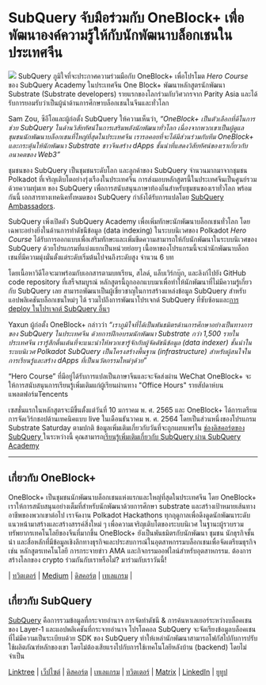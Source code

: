 # SubQuery จับมือร่วมกับ OneBlock+ เพื่อพัฒนาองค์ความรู้ให้กับนักพัฒนาบล็อกเชนในประเทศจีน

![](https://miro.medium.com/max/700/1*c1X5h-MEHHwjeqczDKvvCQ.png) SubQuery ภูมิใจที่จะประกาศความร่วมมือกับ OneBlock+ เพื่อโปรโมต _Hero Course_ ของ SubQuery Academy ในประเทศจีน One Block+ พัฒนาหลักสูตรนักพัฒนา Substrate (Substrate developers) รายแรกของโลกร่วมกับวิศวกรจาก Parity Asia และได้รับการยอมรับว่าเป็นผู้นำด้านการศึกษาบล็อกเชนในจีนและทั่วโลก

Sam Zou, ซีอีโอและผู้ก่อตั้ง SubQuery ให้ความเห็นว่า,  _“OneBlock+ เป็นตัวเลือกที่ดีในการช่วย SubQuery ในด้านวิสัยทัศน์ในการเสริมพลังนักพัฒนาทั่วโลก เนื่องจากพวกเขาเป็นผู้ดูแลชุมชนนักพัฒนาบล็อกเชนที่ใหญ่ที่สุดในประเทศจีน เรารอคอยที่จะได้มีส่วนร่วมกับทีม OneBlock+ และกระตุ้นให้นักพัฒนา Substrate ชาวจีนสร้าง dApps ชั้นนำที่แสดงวิสัยทัศน์ของเราเกี่ยวกับอนาคตของ Web3”_

ชุมชนของ SubQuery เป็นชุมชนระดับโลก และลูกค้าของ SubQuery จำนวนมากมาจากชุมชน Polkadot ที่เจริญเติบโตอย่างรุ่งเรืองในประเทศจีน การส่งมอบหลักสูตรนี้ในประเทศจีนเป็นศูนย์รวม ด้วยความทุ่มเท ของ SubQuery เพื่อการสนับสนุนภาษาท้องถิ่นสำหรับชุมชนของเราทั่วโลก พร้อมกันนี้ เอกสารทางเทคนิคทั้งหมดของ SubQuery กำลังได้รับการแปลโดย [SubQuery Ambassadors](https://subquery.medium.com/introducing-the-subquery-ambassador-program-aa82613ab804).

SubQuery เพิ่งเปิดตัว SubQuery Academy เพื่อเพิ่มทักษะนักพัฒนาบล็อกเชนทั่วโลก โดยเฉพาะอย่างยิ่งในด้านการทำดัชนีข้อมูล (data indexing) ในระบบนิเวศของ Polkadot _Hero Course_ ได้รับการออกแบบเพื่อเสริมทักษะและเพิ่มขีดความสามารถให้กับนักพัฒนาในระบบนิเวศของ SubQuery ด้วยโปรแกรมที่แบ่งแยกเป็นหน่วยย่อยๆ เนื้อหาของโปรแกรมนี้จะนำนักพัฒนาบล็อกเชนที่มีความมุ่งมั่นตั้งแต่ระดับเริ่มต้นไปจนถึงระดับสูง จำนวน 6 บท

โดยเนื้อหาวิดีโอจะมาพร้อมกับเอกสารตามบทเรียน, สไลด์, แล็บเวิร์กบุ๊ก, และลิงก์ไปยัง GitHub code repository ที่เสร็จสมบูรณ์ หลักสูตรนี้ถูกออกแบบมาเพื่อทำให้นักพัฒนาที่ไม่มีความรู้เกี่ยวกับ SubQuery เลย สามารถพัฒนาเป็นผู้เชี่ยวชาญในการสร้างแหล่งข้อมูล SubQuery สำหรับแอปพลิเคชันบล็อกเชนใหม่ๆ ได้ รวมไปถึงการพัฒนาโปรเจกต์ SubQuery ที่ซับซ้อนและ[การ deploy ในโปรเจกต์ SubQuery อื่นๆ](https://project.subquery.network/)

Yaxun ผู้ก่อตั้ง OneBlock+ กล่าวว่า _“เราภูมิใจที่ได้เป็นพันธมิตรด้านการศึกษาอย่างเป็นทางการของ SubQuery ในประเทศจีน ด้วยการฝึกอบรมนักพัฒนา Substrate กว่า 1,500 รายในประเทศจีน เรารู้สึกตื่นเต้นที่จะแนะนำให้พวกเขารู้จักกับผู้จัดดัชนีข้อมูล (data indexer) ชั้นนำในระบบนิเวศ Polkadot SubQuery เป็นโครงสร้างพื้นฐาน (infrastructure) สำหรับผู้สนใจในการเรียนรู้และสร้าง dApps ที่เป็นนวัตกรรมใหม่ๆด้วย”_

“Hero Course” ที่มีอยู่ได้รับการแปลเป็นภาษาจีนและจะจัดส่งผ่าน WeChat OneBlock+ จะให้การสนับสนุนการเรียนรู้เพิ่มเติมแก่ผู้เรียนผ่านทาง "Office Hours" รายสัปดาห์บนแพลตฟอร์มTencents

เซสชั่นแรกในหลักสูตรจะมีขึ้นตั้งแต่วันที่ 10 มกราคม พ. ศ. 2565 และ OneBlock+ ได้การเตรียมการจัดเวิร์กชอปด้านเทคนิคแบบ live ในเดือนธันวาคม พ. ศ. 2564 โดยเป็นส่วนหนึ่งของโปรแกรม Substrate Saturday ตามปกติ ข้อมูลเพิ่มเติมเกี่ยวกับวันที่จะถูกเผยแพร่ใน [ช่องดิสคอร์ตของ SubQuery ](https://discord.com/invite/78zg8aBSMG) ในระหว่างนี้ คุณสามารถ[เรียนรู้เพิ่มเติมเกี่ยวกับ SubQuery ผ่าน SubQuery Academy](https://subquery.coassemble.com/unlock/dOKZW6O#/)

---

## เกี่ยวกับ OneBlock+

OneBlock+ เป็นชุมชนนักพัฒนาบล็อกเชนแห่งแรกและใหญ่ที่สุดในประเทศจีน โดย OneBlock+ เราให้การสนับสนุนอย่างเต็มที่สำหรับนักพัฒนาด้วยการศึกษา substrate และสร้างเป้าหมายเส้นทางอาชีพของพวกเขาต่อไป เราจัดงาน Polkadot Hackathons ทุกฤดูกาลเพื่อดึงดูดนักพัฒนาระดับแนวหน้ามาสร้างและสร้างสรรค์สิ่งใหม่ ๆ เพื่อความเจริญเติบโตของระบบนิเวศ ในฐานะผู้รวบรวมทรัพยากรเทคโนโลยีของจีนที่มากขึ้น OneBlock+ ยังเป็นพันธมิตรกับนักพัฒนา ชุมชน นักธุรกิจชั้นนำ และสื่อหลักที่มีข้อมูลเชิงลึกทางธุรกิจและประสบการณ์ในอุตสาหกรรมบล็อกเชนเพื่อจัดเตรียมธุรกิจ เช่น หลักสูตรเทคโนโลยี การกระจายข่าว AMA และกิจกรรมออฟไลน์สำหรับอุตสาหกรรม. ต้องการสร้างโลกของ crypto ร่วมกันกับเราหรือไม่? มาร่วมกับเราวันนี้!

|  [ทวิตเตอร์](https://mobile.twitter.com/oneblock_)  |  [Medium](https://medium.com/@OneBlockplus?p=5a6193755f9b) |  [ดิสคอร์ต](https://discord.gg/5aWx6Rch)  |  [เทเลแกรม](https://t.me/oneblock_dev)  |

## เกี่ยวกับ SubQuery

[SubQuery](https://subquery.network/) คือการรวมข้อมูลที่กระจายอำนาจ การจัดทำดัชนี & การค้นหาเลเยอร์ระหว่างบล็อคเชนของ Layer-1 และแอปพลิเคชันที่กระจายอำนาจ โปรโตคอล SubQuery จะจัดเรียงข้อมูลบล็อคเชนที่ไม่มีความเป็นระเบียบด้วย SDK ของ SubQuery ทำให้เหล่านักพัฒนาสามารถโฟกัสไปกับการปรับใช้ผลิตภัณฑ์หลักของเขา โดยไม่ต้องเสียแรงไปกับการใช้เทคโนโลยีหลังบ้าน (backend) โดยไม่จำเป็น

[Linktree](https://linktr.ee/subquerynetwork)  |  [เว็ปไซต์](https://subquery.network/)  |  [ดิสคอร์ต](https://discord.com/invite/78zg8aBSMG)  |  [เทเลแกรม](https://t.me/subquerynetwork)  |  [ทวิตเตอร์](https://twitter.com/subquerynetwork)  |  [Matrix](https://matrix.to/#/#subquery:matrix.org)  |  [LinkedIn](https://www.linkedin.com/company/subquery)  |  [ยูทูป](https://www.youtube.com/channel/UCi1a6NUUjegcLHDFLr7CqLw)
